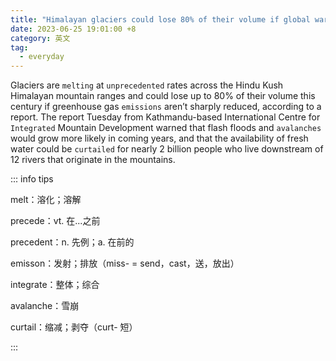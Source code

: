 ```yaml
---
title: "Himalayan glaciers could lose 80% of their volume if global warming isn’t controlled"
date: 2023-06-25 19:01:00 +8
category: 英文
tag:
  - everyday
---
```


Glaciers are `melting` at `unprecedented` rates across the Hindu Kush Himalayan mountain ranges and could lose up to 80% of their volume this century if greenhouse gas `emissions` aren’t sharply reduced, according to a report. The report Tuesday from Kathmandu-based International Centre for `Integrated` Mountain Development warned that flash floods and `avalanches` would grow more likely in coming years, and that the availability of fresh water could be `curtailed` for nearly 2 billion people who live downstream of 12 rivers that originate in the mountains.

::: info tips

melt：溶化；溶解

precede：vt. 在...之前

precedent：n. 先例；a. 在前的

emisson：发射；排放（miss- = send，cast，送，放出）

integrate：整体；综合

avalanche：雪崩

curtail：缩减；剥夺（curt- 短）

:::

